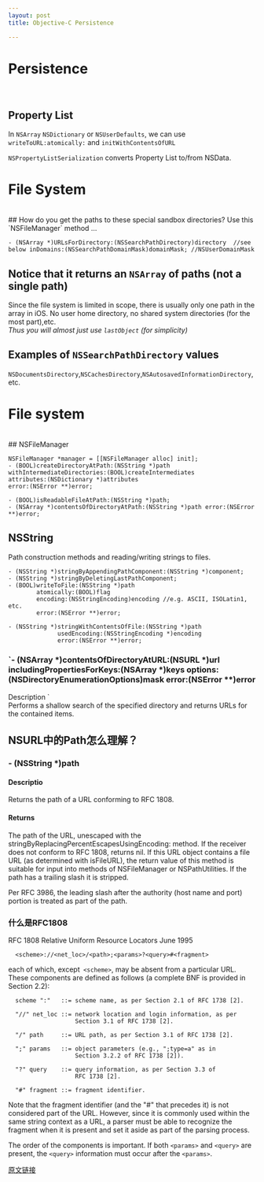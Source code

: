 ```yaml
---
layout: post  
title: Objective-C Persistence

---    
```

  
# Persistence  
</br>  
  
## Property List  
In `NSArray` `NSDictionary` or `NSUserDefaults`, we can use `writeToURL:atomically:` and `initWithContentsOfURL`  
  
`NSPropertyListSerialization` converts Property List to/from NSData.  
  
# File System  
</br>  
## How do you get the paths to these special sandbox directories?  
Use this `NSFileManager` method …    

	- (NSArray *)URLsForDirectory:(NSSearchPathDirectory)directory  //see below	inDomains:(NSSearchPathDomainMask)domainMask; //NSUserDomainMask  
  
## Notice that it returns an `NSArray` of paths (not a single path)  
Since the file system is limited in scope, there is usually only one path in the array in iOS. No user home directory, no shared system directories (for the most part),etc.  
*Thus you will almost just use `lastObject` (for simplicity)*  
  
## Examples of `NSSearchPathDirectory` values  
`NSDocumentsDirectory`,`NSCachesDirectory`,`NSAutosavedInformationDirectory`,etc.  
  
# File system  
</br>
## NSFileManager
  
	NSFileManager *manager = [[NSFileManager alloc] init];  
	- (BOOL)createDirectoryAtPath:(NSString *)path  
	withIntermediateDirectories:(BOOL)createIntermediates  
	attributes:(NSDictionary *)attributes  
	error:(NSError **)error;  
  
	- (BOOL)isReadableFileAtPath:(NSString *)path;  
	- (NSArray *)contentsOfDirectoryAtPath:(NSString *)path error:(NSError **)error;  
  
## NSString  
Path construction methods and reading/writing strings to files.  
  
	- (NSString *)stringByAppendingPathComponent:(NSString *)component;  
	- (NSString *)stringByDeletingLastPathComponent;  
	- (BOOL)writeToFile:(NSString *)path  
	        atomically:(BOOL)flag  
            encoding:(NSStringEncoding)encoding //e.g. ASCII, ISOLatin1, etc.  
            error:(NSError **)error;  
  
	- (NSString *)stringWithContentsOfFile:(NSString *)path
				  usedEncoding:(NSStringEncoding *)encoding  
				  error:(NSError **)error;  
  
### `- (NSArray *)contentsOfDirectoryAtURL:(NSURL *)url includingPropertiesForKeys:(NSArray *)keys options:(NSDirectoryEnumerationOptions)mask error:(NSError **)error
Description	
`  
Performs a shallow search of the specified directory and returns URLs for the contained items.  
  
## NSURL中的Path怎么理解？  
### - (NSString *)path  

#### Descriptio
Returns the path of a URL conforming to RFC 1808.  

#### Returns	
The path of the URL, unescaped with the stringByReplacingPercentEscapesUsingEncoding: method. If the receiver does not conform to RFC 1808, returns nil.
If this URL object contains a file URL (as determined with isFileURL), the return value of this method is suitable for input into methods of NSFileManager or NSPathUtilities. If the path has a trailing slash it is stripped.  

Per RFC 3986, the leading slash after the authority (host name and port) portion is treated as part of the path.  
  
### 什么是RFC1808  
  
RFC 1808           Relative Uniform Resource Locators          June 1995


      <scheme>://<net_loc>/<path>;<params>?<query>#<fragment>

   each of which, except` <scheme>`, may be absent from a particular URL.
   These components are defined as follows (a complete BNF is provided
   in Section 2.2):

      scheme ":"   ::= scheme name, as per Section 2.1 of RFC 1738 [2].

      "//" net_loc ::= network location and login information, as per
                       Section 3.1 of RFC 1738 [2].

      "/" path     ::= URL path, as per Section 3.1 of RFC 1738 [2].

      ";" params   ::= object parameters (e.g., ";type=a" as in
                       Section 3.2.2 of RFC 1738 [2]).

      "?" query    ::= query information, as per Section 3.3 of
                       RFC 1738 [2].

      "#" fragment ::= fragment identifier.

   Note that the fragment identifier (and the "#" that precedes it) is
   not considered part of the URL.  However, since it is commonly used
   within the same string context as a URL, a parser must be able to
   recognize the fragment when it is present and set it aside as part of
   the parsing process.

   The order of the components is important.  If both `<params>` and
   `<query>` are present, the `<query>` information must occur after the
   `<params>`.
  
[原文链接](http://www.w3.org/Addressing/rfc1808.txt)  

